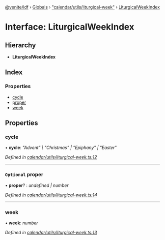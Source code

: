 [@venite/ldf](../README.md) › [Globals](../globals.md) › ["calendar/utils/liturgical-week"](../modules/_calendar_utils_liturgical_week_.md) › [LiturgicalWeekIndex](_calendar_utils_liturgical_week_.liturgicalweekindex.md)

# Interface: LiturgicalWeekIndex

## Hierarchy

* **LiturgicalWeekIndex**

## Index

### Properties

* [cycle](_calendar_utils_liturgical_week_.liturgicalweekindex.md#cycle)
* [proper](_calendar_utils_liturgical_week_.liturgicalweekindex.md#optional-proper)
* [week](_calendar_utils_liturgical_week_.liturgicalweekindex.md#week)

## Properties

###  cycle

• **cycle**: *"Advent" | "Christmas" | "Epiphany" | "Easter"*

*Defined in [calendar/utils/liturgical-week.ts:12](https://github.com/gbj/venite/blob/0acb2eac/ldf/src/calendar/utils/liturgical-week.ts#L12)*

___

### `Optional` proper

• **proper**? : *undefined | number*

*Defined in [calendar/utils/liturgical-week.ts:14](https://github.com/gbj/venite/blob/0acb2eac/ldf/src/calendar/utils/liturgical-week.ts#L14)*

___

###  week

• **week**: *number*

*Defined in [calendar/utils/liturgical-week.ts:13](https://github.com/gbj/venite/blob/0acb2eac/ldf/src/calendar/utils/liturgical-week.ts#L13)*
